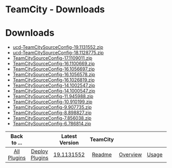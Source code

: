 
TeamCity - Downloads
====================

# Downloads

- [ucd-TeamCitySourceConfig-19.1131552.zip](https://raw.githubusercontent.com/UrbanCode/IBM-UCD-PLUGINS/main/files/TeamCitySourceConfig/ucd-TeamCitySourceConfig-19.1131552.zip)
- [ucd-TeamCitySourceConfig-18.1128775.zip](https://raw.githubusercontent.com/UrbanCode/IBM-UCD-PLUGINS/main/files/TeamCitySourceConfig/ucd-TeamCitySourceConfig-18.1128775.zip)
- [TeamCitySourceConfig-17.1109011.zip](https://raw.githubusercontent.com/UrbanCode/IBM-UCD-PLUGINS/main/files/TeamCitySourceConfig/TeamCitySourceConfig-17.1109011.zip)
- [TeamCitySourceConfig-16.1100669.zip](https://raw.githubusercontent.com/UrbanCode/IBM-UCD-PLUGINS/main/files/TeamCitySourceConfig/TeamCitySourceConfig-16.1100669.zip)
- [TeamCitySourceConfig-16.1056697.zip](https://raw.githubusercontent.com/UrbanCode/IBM-UCD-PLUGINS/main/files/TeamCitySourceConfig/TeamCitySourceConfig-16.1056697.zip)
- [TeamCitySourceConfig-16.1056578.zip](https://raw.githubusercontent.com/UrbanCode/IBM-UCD-PLUGINS/main/files/TeamCitySourceConfig/TeamCitySourceConfig-16.1056578.zip)
- [TeamCitySourceConfig-16.1026819.zip](https://raw.githubusercontent.com/UrbanCode/IBM-UCD-PLUGINS/main/files/TeamCitySourceConfig/TeamCitySourceConfig-16.1026819.zip)
- [TeamCitySourceConfig-14.1002547.zip](https://raw.githubusercontent.com/UrbanCode/IBM-UCD-PLUGINS/main/files/TeamCitySourceConfig/TeamCitySourceConfig-14.1002547.zip)
- [TeamCitySourceConfig-14.1000547.zip](https://raw.githubusercontent.com/UrbanCode/IBM-UCD-PLUGINS/main/files/TeamCitySourceConfig/TeamCitySourceConfig-14.1000547.zip)
- [TeamCitySourceConfig-11.945988.zip](https://raw.githubusercontent.com/UrbanCode/IBM-UCD-PLUGINS/main/files/TeamCitySourceConfig/TeamCitySourceConfig-11.945988.zip)
- [TeamCitySourceConfig-10.910199.zip](https://raw.githubusercontent.com/UrbanCode/IBM-UCD-PLUGINS/main/files/TeamCitySourceConfig/TeamCitySourceConfig-10.910199.zip)
- [TeamCitySourceConfig-9.907735.zip](https://raw.githubusercontent.com/UrbanCode/IBM-UCD-PLUGINS/main/files/TeamCitySourceConfig/TeamCitySourceConfig-9.907735.zip)
- [TeamCitySourceConfig-8.898827.zip](https://raw.githubusercontent.com/UrbanCode/IBM-UCD-PLUGINS/main/files/TeamCitySourceConfig/TeamCitySourceConfig-8.898827.zip)
- [TeamCitySourceConfig-7.856038.zip](https://raw.githubusercontent.com/UrbanCode/IBM-UCD-PLUGINS/main/files/TeamCitySourceConfig/TeamCitySourceConfig-7.856038.zip)
- [TeamCitySourceConfig-6.786814.zip](https://raw.githubusercontent.com/UrbanCode/IBM-UCD-PLUGINS/main/files/TeamCitySourceConfig/TeamCitySourceConfig-6.786814.zip)

|Back to ...||Latest Version|TeamCity ||||
| :---: | :---: | :---: | :---: | :---: | :---: | :---: |
|[All Plugins](../../index.md)|[Deploy Plugins](../README.md)|[19.1131552](https://raw.githubusercontent.com/UrbanCode/IBM-UCD-PLUGINS/main/files/TeamCitySourceConfig/ucd-TeamCitySourceConfig-19.1131552.zip)|[Readme](README.md)|[Overview](overview.md)|[Usage](usage.md)|[Steps](steps.md)|
